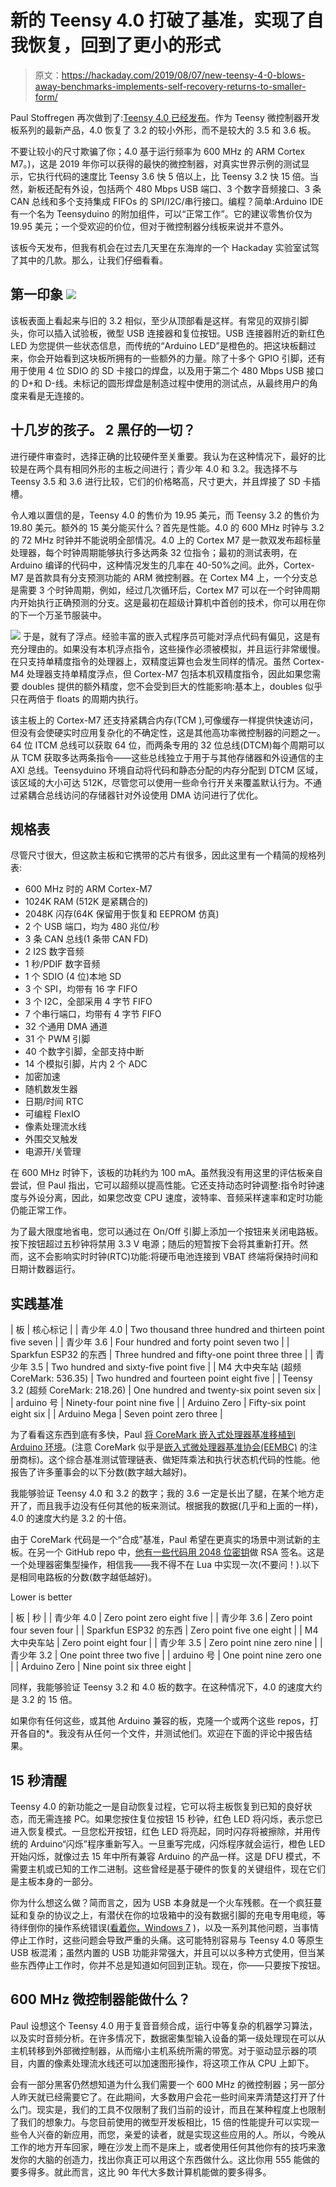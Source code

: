 # 新的 Teensy 4.0 打破了基准，实现了自我恢复，回到了更小的形式

> 原文：<https://hackaday.com/2019/08/07/new-teensy-4-0-blows-away-benchmarks-implements-self-recovery-returns-to-smaller-form/>

Paul Stoffregen 再次做到了:[Teensy 4.0 已经发布](https://www.pjrc.com/store/teensy40.html)。作为 Teensy 微控制器开发板系列的最新产品，4.0 恢复了 3.2 的较小外形，而不是较大的 3.5 和 3.6 板。

不要让较小的尺寸欺骗了你；4.0 基于运行频率为 600 MHz 的 ARM Cortex M7。)，这是 2019 年你可以获得的最快的微控制器，对真实世界示例的测试显示，它执行代码的速度比 Teensy 3.6 快 5 倍以上，比 Teensy 3.2 快 15 倍。当然，新板还配有外设，包括两个 480 Mbps USB 端口、3 个数字音频接口、3 条 CAN 总线和多个支持集成 FIFOs 的 SPI/I2C/串行接口。编程？简单:Arduino IDE 有一个名为 Teensyduino 的附加组件，可以“正常工作”。它的建议零售价仅为 19.95 美元；一个受欢迎的价位，但对于微控制器分线板来说并不意外。

该板今天发布，但我有机会在过去几天里在东海岸的一个 Hackaday 实验室试驾了其中的几款。那么，让我们仔细看看。

## 第一印象 [![](img/91f5f801f8113a16f71a0a12cbdbf13c.png)](https://hackaday.com/wp-content/uploads/2019/08/teensy-4.0-bottom.jpg)

该板表面上看起来与旧的 3.2 相似，至少从顶部看是这样。有常见的双排引脚头，你可以插入试验板，微型 USB 连接器和复位按钮。USB 连接器附近的新红色 LED 为您提供一些状态信息，而传统的“Arduino LED”是橙色的。把这块板翻过来，你会开始看到这块板所拥有的一些额外的力量。除了十多个 GPIO 引脚，还有用于使用 4 位 SDIO 的 SD 卡接口的焊盘，以及用于第二个 480 Mbps USB 接口的 D+和 D-线。未标记的圆形焊盘是制造过程中使用的测试点，从最终用户的角度来看是无连接的。

## 十几岁的孩子。 2 黑仔的一切？

进行硬件审查时，选择正确的比较硬件至关重要。我认为在这种情况下，最好的比较是在两个具有相同外形的主板之间进行；青少年 4.0 和 3.2。我选择不与 Teensy 3.5 和 3.6 进行比较，它们的价格略高，尺寸更大，并且焊接了 SD 卡插槽。

令人难以置信的是，Teensy 4.0 的售价为 19.95 美元，而 Teensy 3.2 的售价为 19.80 美元。额外的 15 美分能买什么？首先是性能。4.0 的 600 MHz 时钟与 3.2 的 72 MHz 时钟并不能说明全部情况。4.0 上的 Cortex M7 是一款双发布超标量处理器，每个时钟周期能够执行多达两条 32 位指令；最初的测试表明，在 Arduino 编译的代码中，这种情况发生的几率在 40-50%之间。此外，Cortex-M7 是首款具有分支预测功能的 ARM 微控制器。在 Cortex M4 上，一个分支总是需要 3 个时钟周期，例如，经过几次循环后，Cortex M7 可以在一个时钟周期内开始执行正确预测的分支。这是最初在超级计算机中首创的技术，你可以用在你的下一个万圣节服装中。

[![](img/601107790cdd9d3aee88377b1b7ef8a5.png)](https://hackaday.com/wp-content/uploads/2019/08/teensy40-launch-frontandback-thumb.jpg) 于是，就有了浮点。经验丰富的嵌入式程序员可能对浮点代码有偏见，这是有充分理由的。如果没有本机浮点指令，这些操作必须被模拟，并且运行非常缓慢。在只支持单精度指令的处理器上，双精度运算也会发生同样的情况。虽然 Cortex-M4 处理器支持单精度浮点，但 Cortex-M7 包括本机双精度指令，因此如果您需要 doubles 提供的额外精度，您不会受到巨大的性能影响:基本上，doubles 似乎只在两倍于 floats 的周期内执行。

该主板上的 Cortex-M7 还支持紧耦合内存(TCM ),可像缓存一样提供快速访问，但没有会使硬实时应用复杂化的不确定性，这是其他高功率微控制器的问题之一。64 位 ITCM 总线可以获取 64 位，而两条专用的 32 位总线(DTCM)每个周期可以从 TCM 获取多达两条指令——这些总线独立于用于与其他存储器和外设通信的主 AXI 总线。Teensyduino 环境自动将代码和静态分配的内存分配到 DTCM 区域，该区域的大小可达 512K，尽管您可以使用一些命令行开关来覆盖默认行为。不通过紧耦合总线访问的存储器针对外设使用 DMA 访问进行了优化。

## 规格表

尽管尺寸很大，但这款主板和它携带的芯片有很多，因此这里有一个精简的规格列表:

*   600 MHz 时的 ARM Cortex-M7
*   1024K RAM (512K 是紧耦合的)
*   2048K 闪存(64K 保留用于恢复和 EEPROM 仿真)
*   2 个 USB 端口，均为 480 兆位/秒
*   3 条 CAN 总线(1 条带 CAN FD)
*   2 I2S 数字音频
*   1 秒/PDIF 数字音频
*   1 个 SDIO (4 位)本地 SD
*   3 个 SPI，均带有 16 字 FIFO
*   3 个 I2C，全部采用 4 字节 FIFO
*   7 个串行端口，均带有 4 字节 FIFO
*   32 个通用 DMA 通道
*   31 个 PWM 引脚
*   40 个数字引脚，全部支持中断
*   14 个模拟引脚，片内 2 个 ADC
*   加密加速
*   随机数发生器
*   日期/时间 RTC
*   可编程 FlexIO
*   像素处理流水线
*   外围交叉触发
*   电源开/关管理

在 600 MHz 时钟下，该板的功耗约为 100 mA。虽然我没有用这里的评估板亲自尝试，但 Paul 指出，它可以超频以提高性能。它还支持动态时钟调整:指令时钟速度与外设分离，因此，如果您改变 CPU 速度，波特率、音频采样速率和定时功能仍能正常工作。

为了最大限度地省电，您可以通过在 On/Off 引脚上添加一个按钮来关闭电路板。按下按钮超过五秒钟将禁用 3.3 V 电源；随后的短暂按下会将其重新打开。然而，这不会影响实时时钟(RTC)功能:将硬币电池连接到 VBAT 终端将保持时间和日期计数器运行。

## 实践基准

| 板 | 核心标记 |
| 青少年 4.0 | Two thousand three hundred and thirteen point five seven |
| 青少年 3.6 | Four hundred and forty point seven two |
| Sparkfun ESP32 的东西 | Three hundred and fifty-one point three three |
| 青少年 3.5 | Two hundred and sixty-five point five |
| M4 大中央车站
(超频 CoreMark: 536.35) | Two hundred and fourteen point eight five |
| Teensy 3.2
(超频 CoreMark: 218.26) | One hundred and twenty-six point seven six |
| arduino 号 | Ninety-four point nine five |
| Arduino Zero | Fifty-six point eight six |
| Arduino Mega | Seven point zero three |

为了看看这东西到底有多快，Paul [将 CoreMark 嵌入式处理器基准移植到 Arduino 环境](https://github.com/PaulStoffregen/CoreMark)。(注意 CoreMark 似乎是[嵌入式微处理器基准协会(EEMBC)](https://www.eembc.org/coremark/download.php) 的注册商标)。这个综合基准测试管理链表、做矩阵乘法和执行状态机代码的性能。他报告了许多董事会的以下分数(数字越大越好)。

我能够验证 Teensy 4.0 和 3.2 的数字；我的 3.6 一定是长出了腿，在某个地方走开了，而且我手边没有任何其他的板来测试。根据我的数据(几乎和上面的一样)，4.0 的速度大约是 3.2 的十倍。

由于 CoreMark 代码是一个“合成”基准，Paul 希望在更真实的场景中测试新的主板。在另一个 GitHub repo 中，[他有一些代码用 2048 位密钥](https://github.com/PaulStoffregen/RSA_signature_speed)做 RSA 签名。这是一个处理器密集型操作，相信我——我不得不在 Lua 中实现一次(不要问！).以下是相同电路板的分数(数字越低越好)。

Lower is better

| 板 | 秒 |
| 青少年 4.0 | Zero point zero eight five |
| 青少年 3.6 | Zero point four seven four |
| Sparkfun ESP32 的东西 | Zero point five one eight |
| M4 大中央车站 | Zero point eight four |
| 青少年 3.5 | Zero point nine zero nine |
| 青少年 3.2 | One point three two five |
| arduino 号 | One point nine zero one |
| Arduino Zero | Nine point six three eight |

同样，我能够验证 Teensy 3.2 和 4.0 板的数字。在这种情况下，4.0 的速度大约是 3.2 的 15 倍。

如果你有任何这些，或其他 Arduino 兼容的板，克隆一个或两个这些 repos，打开各自的*。我没有从任何一个文件，并测试他们。欢迎在下面的评论中报告结果。

## 15 秒清醒

Teensy 4.0 的新功能之一是自动恢复过程，它可以将主板恢复到已知的良好状态，而无需连接 PC。如果您按住复位按钮 15 秒钟，红色 LED 将闪烁，表示您已进入恢复模式。一旦您松开按钮，红色 LED 将亮起，同时闪存将被擦除，并用传统的 Arduino“闪烁”程序重新写入。一旦重写完成，闪烁程序就会运行，橙色 LED 开始闪烁，就像过去 15 年中所有兼容 Arduino 的产品一样。这是 DFU 模式，不需要主机或已知的工作二进制。这些曾经是基于硬件的恢复的关键组件，现在它们是主板本身的一部分。

你为什么想这么做？简而言之，因为 USB 本身就是一个火车残骸。在一个疯狂蔓延和复杂的协议之上，有潜伏在你的垃圾箱中的没有数据引脚的充电专用电缆，等待绊倒你的操作系统错误([看着你，Windows 7](https://www.youtube.com/watch?v=DRmvUsa2xuU) )，以及一系列其他问题，当事情停止工作时，这些问题会导致严重的头痛。这可能特别容易与 Teensy 4.0 等原生 USB 板混淆；虽然内置的 USB 功能非常强大，并且可以以多种方式使用，但当某些东西停止工作时，你并不总是知道如何回到正轨。现在，你——只要按下按钮。

## 600 MHz 微控制器能做什么？

Paul 设想这个 Teensy 4.0 用于复音音频合成，运行中等复杂的机器学习算法，以及实时音频分析。在许多情况下，数据密集型输入设备的第一级处理现在可以从主机转移到外部微控制器，从而缩小主机系统所需的带宽。对于驱动显示器的项目，内置的像素处理流水线还可以加速图形操作，将这项工作从 CPU 上卸下。

会有一部分黑客仍然想知道为什么我们需要一个 600 MHz 的微控制器；另一部分人昨天就已经需要它了。在此期间，大多数用户会花一些时间来弄清楚这打开了什么门。现实是，我们的工具不仅限制了我们当前的设计，而且在某种程度上也限制了我们的想象力。与您目前使用的微型开发板相比，15 倍的性能提升可以实现一些令人兴奋的新应用，而您，亲爱的读者，就是实现这些应用的人。所以，今晚从工作的地方开车回家，睡在沙发上而不是床上，或者使用任何其他你有的技巧来激发你的大脑的创造力，找出你真正可以用这个东西做什么。这比你用 555 能做的要多得多。就此而言，这比 90 年代大多数计算机能做的要多得多。